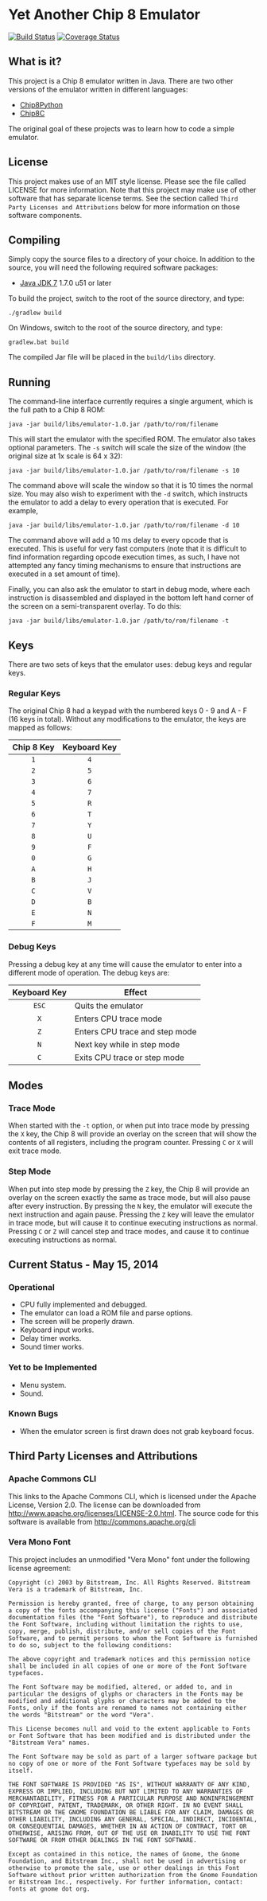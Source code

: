 # Yet Another Chip 8 Emulator

[![Build Status](https://travis-ci.org/craigthomas/Chip8Java.svg?branch=master)](https://travis-ci.org/craigthomas/Chip8Java) [![Coverage Status](http://coveralls.io/repos/craigthomas/Chip8Java/badge.png?branch=master)](http://coveralls.io/r/craigthomas/Chip8Java?branch=master)

## What is it?

This project is a Chip 8 emulator written in Java. There are two other versions
of the emulator written in different languages:

* [Chip8Python](https://github.com/craigthomas/Chip8Python)
* [Chip8C](https://github.com/craigthomas/Chip8C)

The original goal of these projects was to learn how to code a simple emulator.


## License

This project makes use of an MIT style license. Please see the file called 
LICENSE for more information. Note that this project may make use of other
software that has separate license terms. See the section called `Third
Party Licenses and Attributions` below for more information on those
software components.


## Compiling

Simply copy the source files to a directory of your choice. In addition
to the source, you will need the following required software packages:

* [Java JDK 7](http://www.oracle.com/technetwork/java/javase/downloads/index.html) 1.7.0 u51 or later

To build the project, switch to the root of the source directory, and
type:

    ./gradlew build

On Windows, switch to the root of the source directory, and type:

    gradlew.bat build

The compiled Jar file will be placed in the `build/libs` directory.


## Running

The command-line interface currently requires a single argument, which
is the full path to a Chip 8 ROM:

    java -jar build/libs/emulator-1.0.jar /path/to/rom/filename

This will start the emulator with the specified ROM. The emulator also
takes optional parameters. The `-s` switch will scale the size of the
window (the original size at 1x scale is 64 x 32):

    java -jar build/libs/emulator-1.0.jar /path/to/rom/filename -s 10

The command above will scale the window so that it is 10 times the normal
size. You may also wish to experiment with the `-d` switch, which instructs
the emulator to add a delay to every operation that is executed. For example,

    java -jar build/libs/emulator-1.0.jar /path/to/rom/filename -d 10

The command above will add a 10 ms delay to every opcode that is executed.
This is useful for very fast computers (note that it is difficult to find
information regarding opcode execution times, as such, I have not attempted
any fancy timing mechanisms to ensure that instructions are executed in a
set amount of time).

Finally, you can also ask the emulator to start in debug mode, where each
instruction is disassembled and displayed in the bottom left hand corner
of the screen on a semi-transparent overlay. To do this:

    java -jar build/libs/emulator-1.0.jar /path/to/rom/filename -t

## Keys

There are two sets of keys that the emulator uses: debug keys and regular
keys.

### Regular Keys

The original Chip 8 had a keypad with the numbered keys 0 - 9 and A - F (16
keys in total). Without any modifications to the emulator, the keys are mapped
as follows:

| Chip 8 Key | Keyboard Key |
| :--------: | :----------: |
| `1`        | `4`          |
| `2`        | `5`          |
| `3`        | `6`          |
| `4`        | `7`          |
| `5`        | `R`          |
| `6`        | `T`          |
| `7`        | `Y`          |
| `8`        | `U`          |
| `9`        | `F`          |
| `0`        | `G`          |
| `A`        | `H`          |
| `B`        | `J`          |
| `C`        | `V`          |
| `D`        | `B`          |
| `E`        | `N`          |
| `F`        | `M`          |

### Debug Keys

Pressing a debug key at any time will cause the emulator to enter into a
different mode of operation. The debug keys are:

| Keyboard Key | Effect |
| :----------: | ------ |
| `ESC`        | Quits the emulator             |
| `X`          | Enters CPU trace mode          |
| `Z`          | Enters CPU trace and step mode |
| `N`          | Next key while in step mode    |
| `C`          | Exits CPU trace or step mode   |

## Modes

### Trace Mode

When started with the `-t` option, or when put into trace mode by pressing the
`X` key, the Chip 8 will provide an overlay on the screen that will show the
contents of all registers, including the program counter. Pressing `C` or 
`X` will exit trace mode.

### Step Mode

When put into step mode by pressing the `Z` key, the Chip 8 will provide an 
overlay on the screen exactly the same as trace mode, but will also pause 
after every instruction. By pressing the `N` key, the emulator will execute 
the next instruction and again pause. Pressing the `Z` key will leave the 
emulator in trace mode, but will cause it to continue executing instructions 
as normal. Pressing `C` or `Z` will cancel step and trace modes, and cause 
it to continue executing instructions as normal.

## Current Status - May 15, 2014

### Operational

- CPU fully implemented and debugged.
- The emulator can load a ROM file and parse options. 
- The screen will be properly drawn.
- Keyboard input works.
- Delay timer works.
- Sound timer works.

### Yet to be Implemented

- Menu system.
- Sound.

### Known Bugs

- When the emulator screen is first drawn does not grab keyboard focus.

## Third Party Licenses and Attributions

### Apache Commons CLI

This links to the Apache Commons CLI, which is licensed under the 
Apache License, Version 2.0. The license can be downloaded from
http://www.apache.org/licenses/LICENSE-2.0.html. The source code for this
software is available from http://commons.apache.org/cli

### Vera Mono Font

This project includes an unmodified "Vera Mono" font under the
following license agreement:

    Copyright (c) 2003 by Bitstream, Inc. All Rights Reserved. Bitstream
    Vera is a trademark of Bitstream, Inc.

    Permission is hereby granted, free of charge, to any person obtaining
    a copy of the fonts accompanying this license ("Fonts") and associated
    documentation files (the "Font Software"), to reproduce and distribute
    the Font Software, including without limitation the rights to use,
    copy, merge, publish, distribute, and/or sell copies of the Font
    Software, and to permit persons to whom the Font Software is furnished
    to do so, subject to the following conditions:

    The above copyright and trademark notices and this permission notice
    shall be included in all copies of one or more of the Font Software
    typefaces.

    The Font Software may be modified, altered, or added to, and in
    particular the designs of glyphs or characters in the Fonts may be
    modified and additional glyphs or characters may be added to the
    Fonts, only if the fonts are renamed to names not containing either
    the words "Bitstream" or the word "Vera".

    This License becomes null and void to the extent applicable to Fonts
    or Font Software that has been modified and is distributed under the
    "Bitstream Vera" names.

    The Font Software may be sold as part of a larger software package but
    no copy of one or more of the Font Software typefaces may be sold by
    itself.

    THE FONT SOFTWARE IS PROVIDED "AS IS", WITHOUT WARRANTY OF ANY KIND,
    EXPRESS OR IMPLIED, INCLUDING BUT NOT LIMITED TO ANY WARRANTIES OF
    MERCHANTABILITY, FITNESS FOR A PARTICULAR PURPOSE AND NONINFRINGEMENT
    OF COPYRIGHT, PATENT, TRADEMARK, OR OTHER RIGHT. IN NO EVENT SHALL
    BITSTREAM OR THE GNOME FOUNDATION BE LIABLE FOR ANY CLAIM, DAMAGES OR
    OTHER LIABILITY, INCLUDING ANY GENERAL, SPECIAL, INDIRECT, INCIDENTAL,
    OR CONSEQUENTIAL DAMAGES, WHETHER IN AN ACTION OF CONTRACT, TORT OR
    OTHERWISE, ARISING FROM, OUT OF THE USE OR INABILITY TO USE THE FONT
    SOFTWARE OR FROM OTHER DEALINGS IN THE FONT SOFTWARE.

    Except as contained in this notice, the names of Gnome, the Gnome
    Foundation, and Bitstream Inc., shall not be used in advertising or
    otherwise to promote the sale, use or other dealings in this Font
    Software without prior written authorization from the Gnome Foundation
    or Bitstream Inc., respectively. For further information, contact:
    fonts at gnome dot org.

